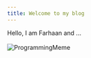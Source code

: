 ```yaml
---
title: Welcome to my blog
---
```

Hello, I am Farhaan and ...<br> </br>
![ProgrammingMeme](https://cdn-images-1.medium.com/max/754/1*snTXFElFuQLSFDnvZKJ6IA.png)
